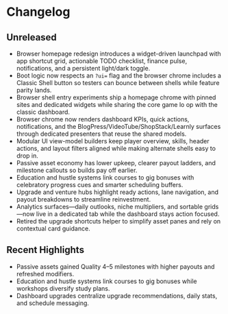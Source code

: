 # Changelog

## Unreleased
- Browser homepage redesign introduces a widget-driven launchpad with app shortcut grid, actionable TODO checklist, finance pulse, notifications, and a persistent light/dark toggle.
- Boot logic now respects an `?ui=` flag and the browser chrome includes a Classic Shell button so testers can bounce between shells while feature parity lands.
- Browser shell entry experiments ship a homepage chrome with pinned sites and dedicated widgets while sharing the core game lo
op with the classic dashboard.
- Browser chrome now renders dashboard KPIs, quick actions, notifications, and the BlogPress/VideoTube/ShopStack/Learnly surfaces through dedicated presenters that reuse the shared models.
- Modular UI view-model builders keep player overview, skills, header actions, and layout filters aligned while making alternate shells easy to drop in.
- Passive asset economy has lower upkeep, clearer payout ladders, and milestone callouts so builds pay off earlier.
- Education and hustle systems link courses to gig bonuses with celebratory progress cues and smarter scheduling buffers.
- Upgrade and venture hubs highlight ready actions, lane navigation, and payout breakdowns to streamline reinvestment.
- Analytics surfaces—daily outlooks, niche multipliers, and sortable grids—now live in a dedicated tab while the dashboard stays action focused.
- Retired the upgrade shortcuts helper to simplify asset panes and rely on contextual card guidance.

## Recent Highlights
- Passive assets gained Quality 4–5 milestones with higher payouts and refreshed modifiers.
- Education and hustle systems link courses to gig bonuses while workshops diversify study plans.
- Dashboard upgrades centralize upgrade recommendations, daily stats, and schedule messaging.
